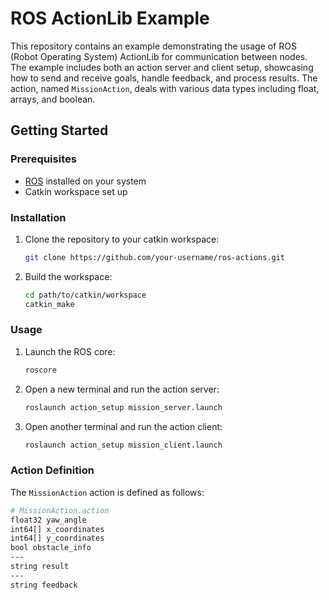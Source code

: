 # ROS ActionLib Example

This repository contains an example demonstrating the usage of ROS (Robot Operating System) ActionLib for communication between nodes. The example includes both an action server and client setup, showcasing how to send and receive goals, handle feedback, and process results. The action, named `MissionAction`, deals with various data types including float, arrays, and boolean.

## Getting Started

### Prerequisites

- [ROS](http://www.ros.org/) installed on your system
- Catkin workspace set up

### Installation

1. Clone the repository to your catkin workspace:

    ```bash
    git clone https://github.com/your-username/ros-actions.git
    ```

2. Build the workspace:

    ```bash
    cd path/to/catkin/workspace
    catkin_make
    ```

### Usage

1. Launch the ROS core:

    ```bash
    roscore
    ```

2. Open a new terminal and run the action server:

    ```bash
    roslaunch action_setup mission_server.launch
    ```

3. Open another terminal and run the action client:

    ```bash
    roslaunch action_setup mission_client.launch
    ```

### Action Definition

The `MissionAction` action is defined as follows:

```bash
# MissionAction.action
float32 yaw_angle
int64[] x_coordinates
int64[] y_coordinates
bool obstacle_info
---
string result
---
string feedback
